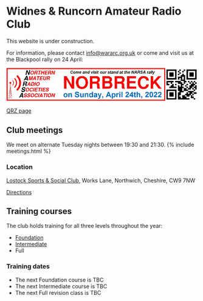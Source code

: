 # Widnes & Runcorn Amateur Radio Club

This website is under construction.

For information, please contact [info@wararc.org.uk](mailto:info@wararc.org.uk) or come and visit us at the Blackpool rally on 24 April:

![Come and visit our stand at the NARSA rally](images/norbreck_banner.gif)

[QRZ page](https://www.qrz.com/db/g7hoa)

## Club meetings

We meet on alternate Tuesday nights between 19:30 and 21:30.
{% include meetings.html %}

### Location
[Lostock Sports & Social Club](http://www.lostockclub.co.uk/), Works Lane, Northwich, Cheshire, CW9 7NW

[Directions](https://www.google.com/maps/dir/?api=1&destination=CW9+7NW)

## Training courses

The club holds training for all three levels throughout the year:

 * [Foundation](foundation-course.html)
 * [Intermediate](intermediate-course.html)
 * Full

### Training dates

 * The next Foundation course is TBC
 * The next Intermediate course is TBC
 * The next Full revision class is TBC
